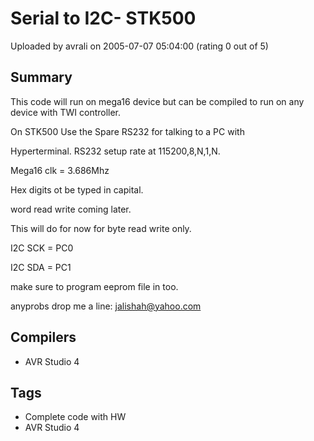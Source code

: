 # Serial to I2C- STK500

Uploaded by avrali on 2005-07-07 05:04:00 (rating 0 out of 5)

## Summary

This code will run on mega16 device but can be compiled to run on any device with TWI controller.  

On STK500 Use the Spare RS232 for talking to a PC with  

Hyperterminal. RS232 setup rate at 115200,8,N,1,N.  

Mega16 clk = 3.686Mhz  

Hex digits ot be typed in capital.  

word read write coming later.  

This will do for now for byte read write only.  

I2C SCK = PC0  

I2C SDA = PC1  

make sure to program eeprom file in too.


anyprobs drop me a line: [jalishah@yahoo.com](mailto:jalishah@yahoo.com)

## Compilers

- AVR Studio 4

## Tags

- Complete code with HW
- AVR Studio 4

